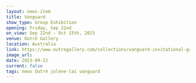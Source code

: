```yaml
---
layout: news-item
title: Vanguard
show_type: Group Exhibition
opening: Friday, Sep 22nd
on_view: Sep 22nd - Oct 15th, 2023
venue: Outré Gallery
location: Australia
link: https://www.outregallery.com/collections/vanguard-invitational-group-show-2023/products/twenty-five
image_url:
date: 2023-09-22 
current: false
tags: news Outré jolene-lai vanguard 
---
```

